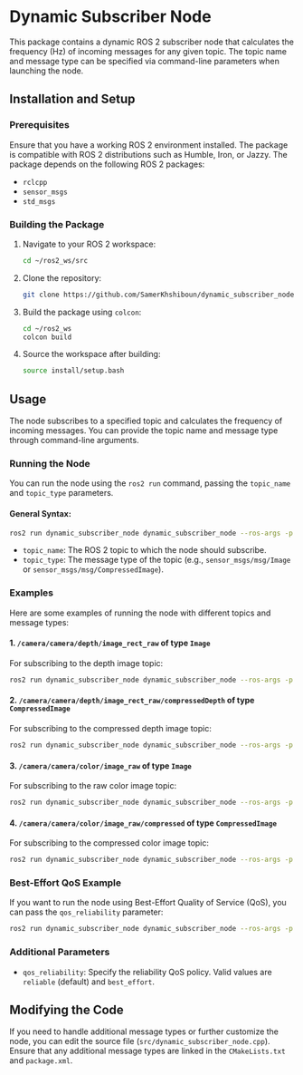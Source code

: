 # Dynamic Subscriber Node

This package contains a dynamic ROS 2 subscriber node that calculates the frequency (Hz) of incoming messages for any given topic. The topic name and message type can be specified via command-line parameters when launching the node.

## Installation and Setup

### Prerequisites

Ensure that you have a working ROS 2 environment installed. The package is compatible with ROS 2 distributions such as Humble, Iron, or Jazzy. The package depends on the following ROS 2 packages:
- `rclcpp`
- `sensor_msgs`
- `std_msgs`

### Building the Package

1. Navigate to your ROS 2 workspace:
    ```bash
    cd ~/ros2_ws/src
    ```

2. Clone the repository:
    ```bash
    git clone https://github.com/SamerKhshiboun/dynamic_subscriber_node
    ```

3. Build the package using `colcon`:
    ```bash
    cd ~/ros2_ws
    colcon build
    ```

4. Source the workspace after building:
    ```bash
    source install/setup.bash
    ```

## Usage

The node subscribes to a specified topic and calculates the frequency of incoming messages. You can provide the topic name and message type through command-line arguments.

### Running the Node

You can run the node using the `ros2 run` command, passing the `topic_name` and `topic_type` parameters.

#### General Syntax:
```bash
ros2 run dynamic_subscriber_node dynamic_subscriber_node --ros-args -p topic_name:=<topic_name> -p topic_type:=<topic_type>
```

- `topic_name`: The ROS 2 topic to which the node should subscribe.
- `topic_type`: The message type of the topic (e.g., `sensor_msgs/msg/Image` or `sensor_msgs/msg/CompressedImage`).

### Examples

Here are some examples of running the node with different topics and message types:

#### 1. `/camera/camera/depth/image_rect_raw` of type `Image`

For subscribing to the depth image topic:

```bash
ros2 run dynamic_subscriber_node dynamic_subscriber_node --ros-args -p topic_name:=/camera/camera/depth/image_rect_raw -p topic_type:=sensor_msgs/msg/Image
```

#### 2. `/camera/camera/depth/image_rect_raw/compressedDepth` of type `CompressedImage`

For subscribing to the compressed depth image topic:

```bash
ros2 run dynamic_subscriber_node dynamic_subscriber_node --ros-args -p topic_name:=/camera/camera/depth/image_rect_raw/compressedDepth -p topic_type:=sensor_msgs/msg/CompressedImage
```

#### 3. `/camera/camera/color/image_raw` of type `Image`

For subscribing to the raw color image topic:

```bash
ros2 run dynamic_subscriber_node dynamic_subscriber_node --ros-args -p topic_name:=/camera/camera/color/image_raw -p topic_type:=sensor_msgs/msg/Image
```

#### 4. `/camera/camera/color/image_raw/compressed` of type `CompressedImage`

For subscribing to the compressed color image topic:

```bash
ros2 run dynamic_subscriber_node dynamic_subscriber_node --ros-args -p topic_name:=/camera/camera/color/image_raw/compressed -p topic_type:=sensor_msgs/msg/CompressedImage
```

### Best-Effort QoS Example

If you want to run the node using Best-Effort Quality of Service (QoS), you can pass the `qos_reliability` parameter:

```bash
ros2 run dynamic_subscriber_node dynamic_subscriber_node --ros-args -p topic_name:=/camera/camera/color/image_raw -p topic_type:=sensor_msgs/msg/Image -p qos_reliability:=best_effort
```

### Additional Parameters

- `qos_reliability`: Specify the reliability QoS policy. Valid values are `reliable` (default) and `best_effort`.

## Modifying the Code

If you need to handle additional message types or further customize the node, you can edit the source file (`src/dynamic_subscriber_node.cpp`). Ensure that any additional message types are linked in the `CMakeLists.txt` and `package.xml`.

